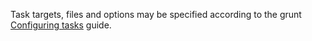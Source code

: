 Task targets, files and options may be specified according to the grunt [Configuring tasks](http://gruntjs.com/configuring-tasks) guide.